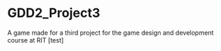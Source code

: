 # GDD2_Project3
A game made for a third project for the game design and development course at RIT
[test]
